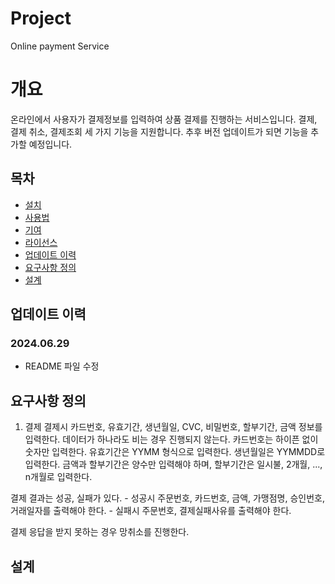 # Project
Online payment Service

# 개요
온라인에서 사용자가 결제정보를 입력하여 상품 결제를 진행하는 서비스입니다.
결제, 결제 취소, 결제조회 세 가지 기능을 지원합니다.
추후 버전 업데이트가 되면 기능을 추가할 예정입니다.

## 목차
- [설치](#설치)
- [사용법](#사용법)
- [기여](#기여)
- [라이선스](#라이선스)
- [업데이트 이력](#업데이트-이력)
- [요구사항 정의](#요구사항-정의)
- [설계](#설계)


## 업데이트 이력
### 2024.06.29 
- README 파일 수정

## 요구사항 정의
1. 결제
  결제시 카드번호, 유효기간, 생년월일, CVC, 비밀번호, 할부기간, 금액 정보를 입력한다. 데이터가 하나라도 비는 경우 진행되지 않는다.
  카드번호는 하이픈 없이 숫자만 입력한다.
  유효기간은 YYMM 형식으로 입력한다.
  생년월일은 YYMMDD로 입력한다.
  금액과 할부기간은 양수만 입력해야 하며, 할부기간은 일시불, 2개월, ..., n개월로 입력한다.

  결제 결과는 성공, 실패가 있다.
    - 성공시 주문번호, 카드번호, 금액, 가맹점명, 승인번호, 거래일자를 출력해야 한다.
    - 실패시 주문번호, 결제실패사유를 출력해야 한다.

  결제 응답을 받지 못하는 경우 망취소를 진행한다.

## 설계
